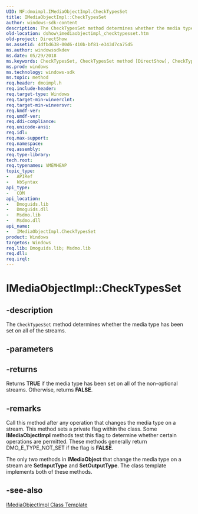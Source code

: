```yaml
---
UID: NF:dmoimpl.IMediaObjectImpl.CheckTypesSet
title: IMediaObjectImpl::CheckTypesSet
author: windows-sdk-content
description: The CheckTypesSet method determines whether the media type has been set on all of the streams.
old-location: dshow\imediaobjectimpl_checktypesset.htm
old-project: DirectShow
ms.assetid: 4dfbd638-00d6-410b-bf81-e343d7ca75d5
ms.author: windowssdkdev
ms.date: 05/29/2018
ms.keywords: CheckTypesSet, CheckTypesSet method [DirectShow], CheckTypesSet method [DirectShow],IMediaObjectImpl interface, IMediaObjectImpl interface [DirectShow],CheckTypesSet method, IMediaObjectImpl.CheckTypesSet, IMediaObjectImpl::CheckTypesSet, IMediaObjectImplCheckTypesSet, dmoimpl/IMediaObjectImpl::CheckTypesSet, dshow.imediaobjectimpl_checktypesset
ms.prod: windows
ms.technology: windows-sdk
ms.topic: method
req.header: dmoimpl.h
req.include-header: 
req.target-type: Windows
req.target-min-winverclnt: 
req.target-min-winversvr: 
req.kmdf-ver: 
req.umdf-ver: 
req.ddi-compliance: 
req.unicode-ansi: 
req.idl: 
req.max-support: 
req.namespace: 
req.assembly: 
req.type-library: 
tech.root: 
req.typenames: VMEMHEAP
topic_type:
-	APIRef
-	kbSyntax
api_type:
-	COM
api_location:
-	Dmoguids.lib
-	Dmoguids.dll
-	Msdmo.lib
-	Msdmo.dll
api_name:
-	IMediaObjectImpl.CheckTypesSet
product: Windows
targetos: Windows
req.lib: Dmoguids.lib; Msdmo.lib
req.dll: 
req.irql: 
---
```


# IMediaObjectImpl::CheckTypesSet


## -description



The <code>CheckTypesSet</code> method determines whether the media type has been set on all of the streams.




## -parameters






## -returns



Returns <b>TRUE</b> if the media type has been set on all of the non-optional streams. Otherwise, returns <b>FALSE</b>.




## -remarks



Call this method after any operation that changes the media type on a stream. This method sets a private flag within the class. Some <b>IMediaObjectImpl</b> methods test this flag to determine whether certain operations are permitted. These methods generally return DMO_E_TYPE_NOT_SET if the flag is <b>FALSE</b>.

The only two methods in <b>IMediaObject</b> that change the media type on a stream are <b>SetInputType</b> and <b>SetOutputType</b>. The class template implements both of these methods.




## -see-also




<a href="https://msdn.microsoft.com/81d45b8d-8373-4e42-b768-f6126feb935d">IMediaObjectImpl Class Template</a>
 

 

